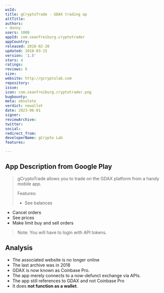 ```yaml
---
wsId: 
title: gCryptoTrade - GDAX trading ap
altTitle: 
authors:
- danny
users: 1000
appId: com.seanfreiburg.cryptotrader
appCountry: 
released: 2018-02-20
updated: 2018-03-15
version: '1.5'
stars: 4
ratings: 
reviews: 6
size: 
website: http://gcryptolab.com
repository: 
issue: 
icon: com.seanfreiburg.cryptotrader.png
bugbounty: 
meta: obsolete
verdict: nowallet
date: 2023-06-01
signer: 
reviewArchive: 
twitter: 
social: 
redirect_from: 
developerName: gCrypto Lab
features: 

---
```


## App Description from Google Play 

> gCryptoTrade allows you to trade on the GDAX platform from a handy mobile app.
>
> Features:
> - See balances
- Cancel orders
- See prices
- Make limit buy and sell orders
>
> Note: You will have to login with API tokens.

## Analysis 

- The associated website is no longer online 
- The last archive was in 2018 
- GDAX is now known as Coinbase Pro. 
- The app merely connects to a now-defunct exchange via APIs.
- The app still references to GDAX and not Coinbase Pro 
- It does **not function as a wallet**. 


